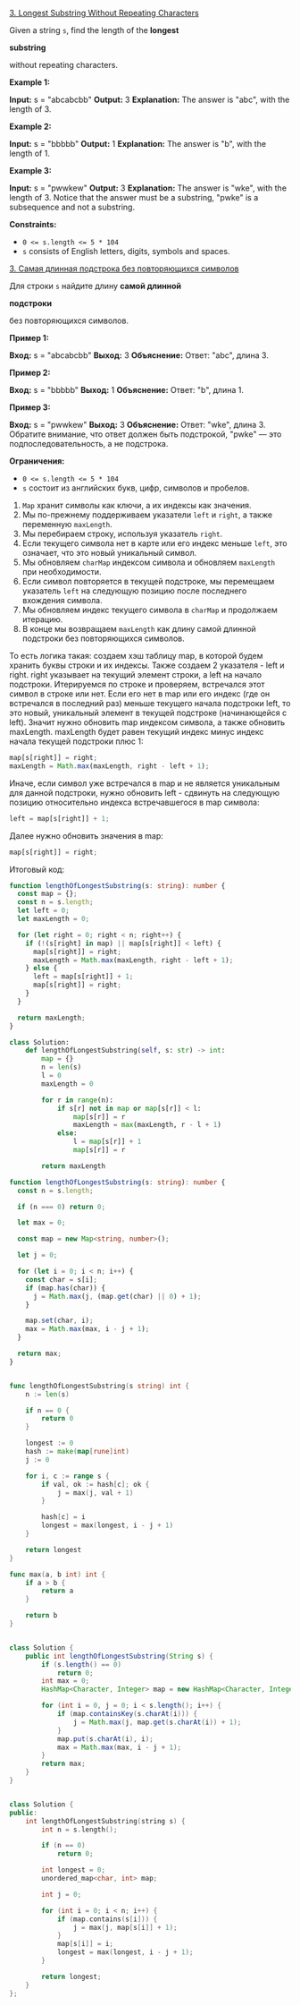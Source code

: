 [3. Longest Substring Without Repeating Characters](https://leetcode.com/problems/longest-substring-without-repeating-characters/)

Given a string `s`, find the length of the **longest**

**substring**

without repeating characters.

**Example 1:**

**Input:** s = "abcabcbb"
**Output:** 3
**Explanation:** The answer is "abc", with the length of 3.

**Example 2:**

**Input:** s = "bbbbb"
**Output:** 1
**Explanation:** The answer is "b", with the length of 1.

**Example 3:**

**Input:** s = "pwwkew"
**Output:** 3
**Explanation:** The answer is "wke", with the length of 3.
Notice that the answer must be a substring, "pwke" is a subsequence and not a substring.

**Constraints:**

- `0 <= s.length <= 5 * 104`
- `s` consists of English letters, digits, symbols and spaces.

[3. Самая длинная подстрока без повторяющихся символов](https://leetcode.com/problems/longest-substring-without-repeating-characters/)

Для строки `s` найдите длину **самой длинной**

**подстроки**

без повторяющихся символов.

**Пример 1:**

**Вход:** s = "abcabcbb"
**Выход:** 3
**Объяснение:** Ответ: "abc", длина 3.

**Пример 2:**

**Вход:** s = "bbbbb"
**Выход:** 1
**Объяснение:** Ответ: "b", длина 1.

**Пример 3:**

**Вход:** s = "pwwkew"
**Выход:** 3
**Объяснение:** Ответ: "wke", длина 3.
Обратите внимание, что ответ должен быть подстрокой, "pwke" — это подпоследовательность, а не подстрока.

**Ограничения:**

- `0 <= s.length <= 5 * 104`
- `s` состоит из английских букв, цифр, символов и пробелов.

1. `Map` хранит символы как ключи, а их индексы как значения.
2. Мы по-прежнему поддерживаем указатели `left` и `right`, а также переменную `maxLength`.
3. Мы перебираем строку, используя указатель `right`.
4. Если текущего символа нет в карте или его индекс меньше `left`, это означает, что это новый уникальный символ.
5. Мы обновляем `charMap` индексом символа и обновляем `maxLength` при необходимости.
6. Если символ повторяется в текущей подстроке, мы перемещаем указатель `left` на следующую позицию после последнего вхождения символа.
7. Мы обновляем индекс текущего символа в `charMap` и продолжаем итерацию.
8. В конце мы возвращаем `maxLength` как длину самой длинной подстроки без повторяющихся символов.

То есть логика такая: создаем хэш таблицу map, в которой будем хранить буквы строки и их индексы. Также создаем 2 указателя - left и right. right указывает на текущий элемент строки, а left на начало подстроки. Итерируемся по строке и проверяем, встречался этот символ в строке или нет. Если его нет в map или его индекс (где он встречался в последний раз) меньше текущего начала подстроки left, то это новый, уникальный элемент в текущей подстроке (начинающейся с left). Значит нужно обновить map индексом символа, а также обновить maxLength. maxLength будет равен текущий индекс минус индекс начала текущей подстроки плюс 1:

```typescript
map[s[right]] = right;
maxLength = Math.max(maxLength, right - left + 1);
```

Иначе, если символ уже встречался в map и не является уникальным для данной подстроки, нужно обновить left - сдвинуть на следующую позицию относительно индекса встречавшегося в map символа:

```typescript
left = map[s[right]] + 1;
```

Далее нужно обновить значения в map:

```typescript
map[s[right]] = right;
```

Итоговый код:

```typescript
function lengthOfLongestSubstring(s: string): number {
  const map = {};
  const n = s.length;
  let left = 0;
  let maxLength = 0;

  for (let right = 0; right < n; right++) {
    if (!(s[right] in map) || map[s[right]] < left) {
      map[s[right]] = right;
      maxLength = Math.max(maxLength, right - left + 1);
    } else {
      left = map[s[right]] + 1;
      map[s[right]] = right;
    }
  }

  return maxLength;
}
```

```python
class Solution:
    def lengthOfLongestSubstring(self, s: str) -> int:
        map = {}
        n = len(s)
        l = 0
        maxLength = 0

        for r in range(n):
            if s[r] not in map or map[s[r]] < l:
                map[s[r]] = r
                maxLength = max(maxLength, r - l + 1)
            else:
                l = map[s[r]] + 1
                map[s[r]] = r

        return maxLength
```

```ts
function lengthOfLongestSubstring(s: string): number {
  const n = s.length;

  if (n === 0) return 0;

  let max = 0;

  const map = new Map<string, number>();

  let j = 0;

  for (let i = 0; i < n; i++) {
    const char = s[i];
    if (map.has(char)) {
      j = Math.max(j, (map.get(char) || 0) + 1);
    }

    map.set(char, i);
    max = Math.max(max, i - j + 1);
  }

  return max;
}
```

```go

func lengthOfLongestSubstring(s string) int {
    n := len(s)

    if n == 0 {
        return 0
    }

    longest := 0
    hash := make(map[rune]int)
    j := 0

    for i, c := range s {
        if val, ok := hash[c]; ok {
            j = max(j, val + 1)
        }

        hash[c] = i
        longest = max(longest, i - j + 1)
    }

    return longest
}

func max(a, b int) int {
    if a > b {
        return a
    }

    return b
}

```

```java

class Solution {
    public int lengthOfLongestSubstring(String s) {
        if (s.length() == 0)
            return 0;
        int max = 0;
        HashMap<Character, Integer> map = new HashMap<Character, Integer>();

        for (int i = 0, j = 0; i < s.length(); i++) {
            if (map.containsKey(s.charAt(i))) {
                j = Math.max(j, map.get(s.charAt(i)) + 1);
            }
            map.put(s.charAt(i), i);
            max = Math.max(max, i - j + 1);
        }
        return max;
    }
}

```

```cpp

class Solution {
public:
    int lengthOfLongestSubstring(string s) {
        int n = s.length();

        if (n == 0)
            return 0;

        int longest = 0;
        unordered_map<char, int> map;

        int j = 0;

        for (int i = 0; i < n; i++) {
            if (map.contains(s[i])) {
                j = max(j, map[s[i]] + 1);
            }
            map[s[i]] = i;
            longest = max(longest, i - j + 1);
        }

        return longest;
    }
};

```
